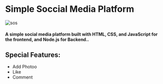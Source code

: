 <h1>Simple Soccial Media Platform</h1>

![sos](https://github.com/rishininawodi/Code_Alpha_Social_Media/assets/123630889/6aeb7d39-fa01-4749-8c9f-ce71f73d98ae)

<h4>A simple social media platform built with HTML, CSS, and JavaScript for the frontend, and Node.js for Backend..</h4>
<h2>Special Features: </h2>
<ul>
  <li>Add Photoo</li>
  <li>Like</li>
  <li>Comment</li>
</ul>
